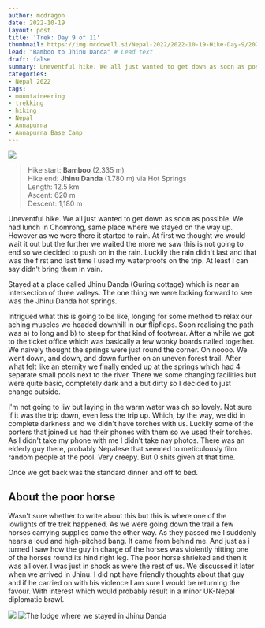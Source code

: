 ```yaml
---
author: mcdragon
date: 2022-10-19
layout: post
title: 'Trek: Day 9 of 11'
thumbnail: https://img.mcdowell.si/Nepal-2022/2022-10-19-Hike-Day-9/2022-10-19-Hike-Day-9_680x680.jpg
lead: "Bamboo to Jhinu Danda" # Lead text
draft: false
summary: Uneventful hike. We all just wanted to get down as soon as possible. Stayed at a place called Jhinu Danda which is near an intersection of three valleys. The one thing we were looking forward to see was the Jhinu Danda hot springs. 
categories:
- Nepal 2022
tags:
- mountaineering
- trekking
- hiking
- Nepal
- Annapurna
- Annapurna Base Camp
---
```

![](https://img.mcdowell.si/Nepal-2022/2022-10-19-Hike-Day-9/trek-day-9-1.jpg "")

>Hike start: **Bamboo** (2.335 m)  
>Hike end: **Jhinu Danda** (1.780 m) via Hot Springs  
>Length: 12.5 km  
>Ascent: 620 m  
>Descent: 1,180 m  

Uneventful hike. We all just wanted to get down as soon as possible. 
We had lunch in Chomrong, same place where we stayed on the way up. However as we were there it started to rain. At first we thought we would wait it out but the further we waited the more we saw this is not going to end so we decided to push on in the rain. Luckily the rain didn't last and that was the first and last time I used my waterproofs on the trip. At least I can say didn't bring them in vain. 

Stayed at a place called Jhinu Danda (Guring cottage) which is near an intersection of three valleys. 
The one thing we were looking forward to see was the Jhinu Danda hot springs. 

Intrigued what this is going to be like, longing for some method to relax our aching muscles we headed downhill in our flipflops. Soon realising the path was a) to long and b) to steep for that kind of footwear. After a while we got to the ticket office which was basically a few wonky boards nailed together. We naively thought the springs were just round the corner. Oh noooo. We went down, and down, and down further on an uneven forest trail. After what felt like an eternity we finally ended up at the springs which had 4 separate small pools next to the river. There we some changing facilities but were quite basic, completely dark and a but dirty so I decided to just change outside. 

I'm not going to liw but laying in the warm water was oh so lovely. Not sure if it was the trip down, even less the trip up. Which, by the way, we did in complete darkness and we didn't have torches with us. Luckily some of the porters that joined us had their phones with them so we used their torches.
As I didn't take my phone with me I didn't take nay photos. There was an elderly guy there, probably Nepalese that seemed to meticulously film random people at the pool. Very creepy. But 0 shits given at that time.

Once we got back was the standard dinner and off to bed. 

## About the poor horse
Wasn't sure whether to write about this but this is where one of the lowlights of tre trek happened. As we were going down the trail a few horses carrying supplies came the other way. As they passed me I suddenly hears a loud and high-pitched bang. It came from behind me. And just as i turned I saw how the guy in charge of the horses was violently hitting one of the horses round its hind right leg. The poor horse shrieked and then it was all over.
I was just in shock as were the rest of us. We discussed it later when we arrived in Jhinu. I did npt have friendly thoughts about that guy and if he carried on with his violence I am sure I would be returning the favour. With interest which would probably result in a minor UK-Nepal diplomatic brawl.

![](https://img.mcdowell.si/Nepal-2022/2022-10-19-Hike-Day-9/trek-day-9-2.jpg "")
![](https://img.mcdowell.si/Nepal-2022/2022-10-19-Hike-Day-9/trek-day-9-3.jpg "The lodge where we stayed in Jhinu Danda")

